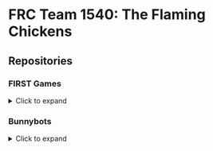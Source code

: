 # FRC Team 1540: The Flaming Chickens

## Repositories

### FIRST Games


<details>
<summary>Click to expand</summary>
<br>

|Game                    |Repository|
|------------------------|----------|
|2024: Crescendo         |[![robot2024][card:frc2024]][repo:frc2024]
|2023: Charged Up        |[![pesto][card:frc2023]][repo:frc2023]
|2022: Rapid React       |[![toothless][card:frc2022]][repo:frc2022]
|2020: Infinite Recharge |[![ares-luna-2020][card:frc2020]][repo:frc2020]
|2019: Deep Space        |[![phineas-ferb-2019][card:frc2019]][repo:frc2019]
|2018: Power Up          |[![pandora-titan-2018][card:frc2018]][repo:frc2018]
|2017: Steamworks        |[![hensolo-chewbawka-2017][card:frc2017]][repo:frc2017]
|2016: Strongold         |[![zuko-azula-2016][card:frc2016]][repo:frc2016]
|2015: Recycle Rush      |[![quasar-helios-2015][card:frc2017]][repo:frc2015]
|2014: Aerial Assist     |[![gemini-apollo-2014][card:frc2014]][repo:frc2014]

</details>

### Bunnybots

<details>
<summary>Click to expand</summary>
<br>

|Game                |Repositories|
|--------------------|------------|
|2022: Totally Tubular|[![Chief][card:bunnybots-chief-2022]][repo:bunnybots-chief-2022]<br>[![Delphi][card:bunnybots-delphi-2022]][repo:bunnybots-delphi-2022]<br>[![Elmo][card:bunnybots-elmo-2022]][repo:bunnybots-elmo-2022]<br>[![Bobafett][card:bunnybots-bobafett-2022]][repo:bunnybots-bobafett-2022]
|2021: Splash 'n Dash|[![Yoink][card:bunnybots-perry-2021]][repo:bunnybots-perry-2021] <br>[![Candice-Cornchip][card:bunnybots-cornchip-2021]][repo:bunnybots-cornchip-2021]
|2019: Knockout      |[![Liam][card:bunnybots-liam-2019]][repo:bunnybots-liam-2019] <br>[![Chonk][card:bunnybots-chonk-2019]][repo:bunnybots-chonk-2019]
|2018: Box ‘Em Up    |[![Manhattan][card:bunnybots-manhattan-2018]][repo:bunnybots-manhattan-2018]<br>[![Big Dipper][card:bunnybots-bigdipper-2018]][repo:bunnybots-bigdipper-2018]<br>[![Garbo][card:bunnybots-garbo-2018]][repo:bunnybots-garbo-2018]
|2017: Hide and Seek |[![Chalupa][card:bunnybots-chalupa-2017]][repo:bunnybots-chalupa-2017]<br>[![Kingbass][card:bunnybots-kingbass-2017]][repo:bunnybots-kingbass-2017]
|2016: Round-a-BOUT  |[![Chip][card:bunnybots-chip-2016]][repo:bunnybots-chip-2016]<br>[![Jaeger][card:bunnybots-jaeger-2016]][repo:bunnybots-jaeger-2016]
|2015: Danger Zone   |[![Valkyrie][card:bunnybots-valkyrie-2015]][repo:bunnybots-valkyrie-2015]
</details>

[card:frc2024]:https://github-readme-stats.vercel.app/api/pin?username=flamingchickens1540&title_color=ffffff&icon_color=aaaaaa&text_color=eeeeee&bg_color=000000&repo=robot2024
[card:frc2023]:https://github-readme-stats.vercel.app/api/pin?username=flamingchickens1540&title_color=ffffff&icon_color=aaaaaa&text_color=eeeeee&bg_color=000000&repo=pesto
[card:frc2022]:https://github-readme-stats.vercel.app/api/pin?username=flamingchickens1540&title_color=ffffff&icon_color=aaaaaa&text_color=eeeeee&bg_color=000000&repo=toothless
[card:frc2020]:https://github-readme-stats.vercel.app/api/pin?username=flamingchickens1540&title_color=ffffff&icon_color=aaaaaa&text_color=eeeeee&bg_color=000000&repo=ares-luna-2020
[card:frc2019]:https://github-readme-stats.vercel.app/api/pin?username=flamingchickens1540&title_color=ffffff&icon_color=aaaaaa&text_color=eeeeee&bg_color=000000&repo=phineas-ferb-2019
[card:frc2018]:https://github-readme-stats.vercel.app/api/pin?username=flamingchickens1540&title_color=ffffff&icon_color=aaaaaa&text_color=eeeeee&bg_color=000000&repo=pandora-titan-2018
[card:frc2017]:https://github-readme-stats.vercel.app/api/pin?username=flamingchickens1540&title_color=ffffff&icon_color=aaaaaa&text_color=eeeeee&bg_color=000000&repo=hensolo-chewbawka-2017
[card:frc2016]:https://github-readme-stats.vercel.app/api/pin?username=flamingchickens1540&title_color=ffffff&icon_color=aaaaaa&text_color=eeeeee&bg_color=000000&repo=zuko-azula-2016
[card:frc2015]:https://github-readme-stats.vercel.app/api/pin?username=flamingchickens1540&title_color=ffffff&icon_color=aaaaaa&text_color=eeeeee&bg_color=000000&repo=quasar-helios-2015
[card:frc2014]:https://github-readme-stats.vercel.app/api/pin?username=flamingchickens1540&title_color=ffffff&icon_color=aaaaaa&text_color=eeeeee&bg_color=000000&repo=gemini-apollo-2014

[repo:frc2024]:https://github.com/flamingchickens1540/robot2024
[repo:frc2023]:https://github.com/flamingchickens1540/pesto
[repo:frc2022]:https://github.com/flamingchickens1540/toothless
[repo:frc2020]:https://github.com/flamingchickens1540/ares-luna-2020
[repo:frc2019]:https://github.com/flamingchickens1540/phineas-ferb-2019
[repo:frc2018]:https://github.com/flamingchickens1540/pandora-titan-2018
[repo:frc2017]:https://github.com/flamingchickens1540/hensolo-chewbawka-2017
[repo:frc2016]:https://github.com/flamingchickens1540/zuko-azula-2016
[repo:frc2015]:https://github.com/flamingchickens1540/quasar-helios-2015
[repo:frc2014]:https://github.com/flamingchickens1540/gemini-apollo-2014


[card:bunnybots-delphi-2022]:https://github-readme-stats.vercel.app/api/pin?username=flamingchickens1540&title_color=ffffff&icon_color=aaaaaa&text_color=eeeeee&bg_color=000000&repo=bunnybots-delphi-2022
[card:bunnybots-chief-2022]:https://github-readme-stats.vercel.app/api/pin?username=flamingchickens1540&title_color=ffffff&icon_color=aaaaaa&text_color=eeeeee&bg_color=000000&repo=bunnybots-chief-2022
[card:bunnybots-elmo-2022]:https://github-readme-stats.vercel.app/api/pin?username=flamingchickens1540&title_color=ffffff&icon_color=aaaaaa&text_color=eeeeee&bg_color=000000&repo=bunnybots-elmo-2022
[card:bunnybots-bobafett-2022]:https://github-readme-stats.vercel.app/api/pin?username=flamingchickens1540&title_color=ffffff&icon_color=aaaaaa&text_color=eeeeee&bg_color=000000&repo=bunnybots-bobafett-2022
[card:bunnybots-perry-2021]:https://github-readme-stats.vercel.app/api/pin?username=flamingchickens1540&title_color=ffffff&icon_color=aaaaaa&text_color=eeeeee&bg_color=000000&repo=bunnybots-perry-2021
[card:bunnybots-cornchip-2021]:https://github-readme-stats.vercel.app/api/pin?username=flamingchickens1540&title_color=ffffff&icon_color=aaaaaa&text_color=eeeeee&bg_color=000000&repo=bunnybots-cornchip-2021
[card:bunnybots-liam-2019]:https://github-readme-stats.vercel.app/api/pin?username=flamingchickens1540&title_color=ffffff&icon_color=aaaaaa&text_color=eeeeee&bg_color=000000&repo=bunnybots-liam-2019
[card:bunnybots-chonk-2019]:https://github-readme-stats.vercel.app/api/pin?username=flamingchickens1540&title_color=ffffff&icon_color=aaaaaa&text_color=eeeeee&bg_color=000000&repo=bunnybots-chonk-2019
[card:bunnybots-manhattan-2018]:https://github-readme-stats.vercel.app/api/pin?username=flamingchickens1540&title_color=ffffff&icon_color=aaaaaa&text_color=eeeeee&bg_color=000000&repo=bunnybots-manhattan-2018
[card:bunnybots-bigdipper-2018]:https://github-readme-stats.vercel.app/api/pin?username=flamingchickens1540&title_color=ffffff&icon_color=aaaaaa&text_color=eeeeee&bg_color=000000&repo=bunnybots-bigdipper-2018
[card:bunnybots-garbo-2018]:https://github-readme-stats.vercel.app/api/pin?username=flamingchickens1540&title_color=ffffff&icon_color=aaaaaa&text_color=eeeeee&bg_color=000000&repo=bunnybots-garbo-2018
[card:bunnybots-chalupa-2017]:https://github-readme-stats.vercel.app/api/pin?username=flamingchickens1540&title_color=ffffff&icon_color=aaaaaa&text_color=eeeeee&bg_color=000000&repo=bunnybots-chalupa-2017
[card:bunnybots-kingbass-2017]:https://github-readme-stats.vercel.app/api/pin?username=flamingchickens1540&title_color=ffffff&icon_color=aaaaaa&text_color=eeeeee&bg_color=000000&repo=bunnybots-kingbass-2017
[card:bunnybots-chip-2016]:https://github-readme-stats.vercel.app/api/pin?username=flamingchickens1540&title_color=ffffff&icon_color=aaaaaa&text_color=eeeeee&bg_color=000000&repo=bunnybots-chip-2016
[card:bunnybots-jaeger-2016]:https://github-readme-stats.vercel.app/api/pin?username=flamingchickens1540&title_color=ffffff&icon_color=aaaaaa&text_color=eeeeee&bg_color=000000&repo=bunnybots-jaeger-2016
[card:bunnybots-valkyrie-2015]:https://github-readme-stats.vercel.app/api/pin?username=flamingchickens1540&title_color=ffffff&icon_color=aaaaaa&text_color=eeeeee&bg_color=000000&repo=bunnybots-valkyrie-2015



[repo:bunnybots-delphi-2022]:https://github.com/flamingchickens1540/bunnybots-delphi-2022
[repo:bunnybots-chief-2022]:https://github.com/flamingchickens1540/bunnybots-chief-2022
[repo:bunnybots-elmo-2022]:https://github.com/flamingchickens1540/bunnybots-elmo-2022
[repo:bunnybots-bobafett-2022]:https://github.com/flamingchickens1540/bunnybots-bobafett-2022

[repo:bunnybots-perry-2021]:https://github.com/flamingchickens1540/bunnybots-perry-2021
[repo:bunnybots-cornchip-2021]:https://github.com/flamingchickens1540/bunnybots-cornchip-2021
[repo:bunnybots-liam-2019]:https://github.com/flamingchickens1540/bunnybots-liam-2019
[repo:bunnybots-chonk-2019]:https://github.com/flamingchickens1540/bunnybots-chonk-2019
[repo:bunnybots-manhattan-2018]:https://github.com/flamingchickens1540/bunnybots-manhattan-2018
[repo:bunnybots-bigdipper-2018]:https://github.com/flamingchickens1540/bunnybots-bigdipper-2018
[repo:bunnybots-garbo-2018]:https://github.com/flamingchickens1540/bunnybots-garbo-2018
[repo:bunnybots-chalupa-2017]:https://github.com/flamingchickens1540/bunnybots-chalupa-2017
[repo:bunnybots-kingbass-2017]:https://github.com/flamingchickens1540/bunnybots-kingbass-2017
[repo:bunnybots-chip-2016]:https://github.com/flamingchickens1540/bunnybots-chip-2016
[repo:bunnybots-jaeger-2016]:https://github.com/flamingchickens1540/bunnybots-jaeger-2016
[repo:bunnybots-valkyrie-2015]:https://github.com/flamingchickens1540/bunnybots-valkyrie-2015
